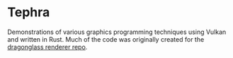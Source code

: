 # Tephra

Demonstrations of various graphics programming techniques using Vulkan and written in Rust. Much of the code was originally created for the [dragonglass renderer repo](https://github.com/matthewjberger/dragonglass).
